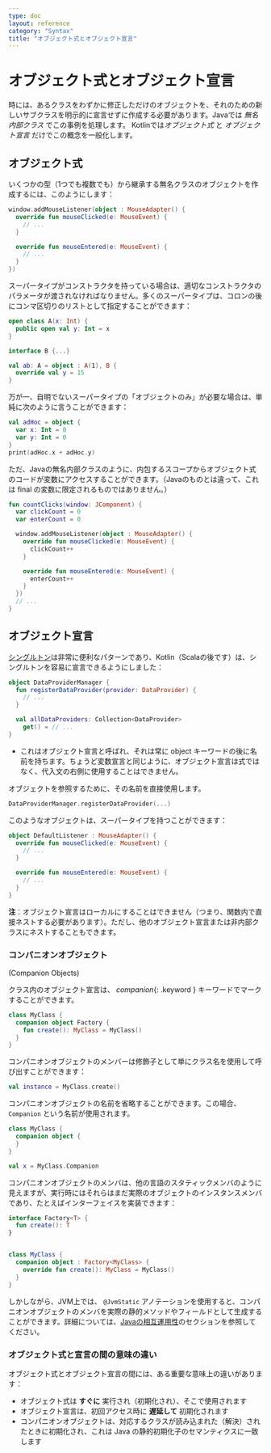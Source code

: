 ```yaml
---
type: doc
layout: reference
category: "Syntax"
title: "オブジェクト式とオブジェクト宣言"
---
```


<!--original
- --
type: doc
layout: reference
category: "Syntax"
title: "Object Expressions and Declarations"
- --
-->

# オブジェクト式とオブジェクト宣言

<!--original
# Object Expressions and Declarations
-->

時には、あるクラスをわずかに修正しただけのオブジェクトを、それのための新しいサブクラスを明示的に宣言せずに作成する必要があります。Javaでは *無名内部クラス* でこの事例を処理します。
Kotlinでは*オブジェクト式* と *オブジェクト宣言* だけでこの概念を一般化します。

<!--original
Sometimes we need to create an object of a slight modification of some class, without explicitly declaring a new subclass for it.
Java handles this case with *anonymous inner classes*.
Kotlin slightly generalizes this concept with *object expressions* and *object declarations*.
-->

## オブジェクト式

<!--original
## Object expressions
-->

いくつかの型（1つでも複数でも）から継承する無名クラスのオブジェクトを作成するには、このようにします：

<!--original
To create an object of an anonymous class that inherits from some type (or types), we write:
-->

``` kotlin
window.addMouseListener(object : MouseAdapter() {
  override fun mouseClicked(e: MouseEvent) {
    // ...
  }

  override fun mouseEntered(e: MouseEvent) {
    // ...
  }
})
```

<!--original
``` kotlin
window.addMouseListener(object : MouseAdapter() {
  override fun mouseClicked(e: MouseEvent) {
    // ...
  }

  override fun mouseEntered(e: MouseEvent) {
    // ...
  }
})
```
-->

スーパータイプがコンストラクタを持っている場合は、適切なコンストラクタのパラメータが渡されなければなりません。多くのスーパータイプは、コロンの後にコンマ区切りのリストとして指定することができます：

<!--original
If a supertype has a constructor, appropriate constructor parameters must be passed to it.
Many supertypes may be specified as a comma-separated list after the colon:

-->

``` kotlin
open class A(x: Int) {
  public open val y: Int = x
}

interface B {...}

val ab: A = object : A(1), B {
  override val y = 15
}
```

<!--original
``` kotlin
open class A(x: Int) {
  public open val y: Int = x
}

interface B {...}

val ab: A = object : A(1), B {
  override val y = 15
}
```
-->

万が一、自明でないスーパータイプの「オブジェクトのみ」が必要な場合は、単純に次のように言うことができます：

<!--original
If, by any chance, we need "just an object", with no nontrivial supertypes, we can simply say:
-->

``` kotlin
val adHoc = object {
  var x: Int = 0
  var y: Int = 0
}
print(adHoc.x + adHoc.y)
```

<!--original
``` kotlin
val adHoc = object {
  var x: Int = 0
  var y: Int = 0
}
print(adHoc.x + adHoc.y)
```
-->

ただ、Javaの無名内部クラスのように、内包するスコープからオブジェクト式のコードが変数にアクセスすることができます。（Javaのものとは違って、これは final の変数に限定されるものではありません。）

<!--original
Just like Java's anonymous inner classes, code in object expressions can access variables from the enclosing scope.
(Unlike Java, this is not restricted to final variables.)
-->

``` kotlin
fun countClicks(window: JComponent) {
  var clickCount = 0
  var enterCount = 0

  window.addMouseListener(object : MouseAdapter() {
    override fun mouseClicked(e: MouseEvent) {
      clickCount++
    }

    override fun mouseEntered(e: MouseEvent) {
      enterCount++
    }
  })
  // ...
}
```

<!--original
``` kotlin
fun countClicks(window: JComponent) {
  var clickCount = 0
  var enterCount = 0

  window.addMouseListener(object : MouseAdapter() {
    override fun mouseClicked(e: MouseEvent) {
      clickCount++
    }

    override fun mouseEntered(e: MouseEvent) {
      enterCount++
    }
  })
  // ...
}
```
-->

## オブジェクト宣言

<!--original
## Object declarations
-->

[シングルトン](http://en.wikipedia.org/wiki/Singleton_pattern)は非常に便利なパターンであり、Kotlin（Scalaの後です）は、シングルトンを容易に宣言できるようにしました：

<!--original
[Singleton](http://en.wikipedia.org/wiki/Singleton_pattern) is a very useful pattern, and Kotlin (after Scala) makes it easy to declare singletons:
-->

``` kotlin
object DataProviderManager {
  fun registerDataProvider(provider: DataProvider) {
    // ...
  }

  val allDataProviders: Collection<DataProvider>
    get() = // ...
}
```
- これはオブジェクト宣言と呼ばれ、それは常に object キーワードの後に名前を持ちます。ちょうど変数宣言と同じように、オブジェクト宣言は式ではなく、代入文の右側に使用することはできません。

<!--original
``` kotlin
object DataProviderManager {
  fun registerDataProvider(provider: DataProvider) {
    // ...
  }

  val allDataProviders: Collection<DataProvider>
    get() = // ...
}
```
-
This is called an *object declaration*, and it always has a name following the *object*{: .keyword } keyword.
Just like a variable declaration, an object declaration is not an expression, and cannot be used on the right hand side of an assignment statement.
-->

オブジェクトを参照するために、その名前を直接使用します。

<!--original
To refer to the object, we use its name directly:
-->

``` kotlin
DataProviderManager.registerDataProvider(...)
```

<!--original
``` kotlin
DataProviderManager.registerDataProvider(...)
```
-->

このようなオブジェクトは、スーパータイプを持つことができます：

<!--original
Such objects can have supertypes:
-->

``` kotlin
object DefaultListener : MouseAdapter() {
  override fun mouseClicked(e: MouseEvent) {
    // ...
  }

  override fun mouseEntered(e: MouseEvent) {
    // ...
  }
}
```

<!--original
``` kotlin
object DefaultListener : MouseAdapter() {
  override fun mouseClicked(e: MouseEvent) {
    // ...
  }

  override fun mouseEntered(e: MouseEvent) {
    // ...
  }
}
```
-->

**注**：オブジェクト宣言はローカルにすることはできません（つまり、関数内で直接ネストする必要があります）。ただし、他のオブジェクト宣言または非内部クラスにネストすることもできます。

<!--original
**NOTE**: object declarations can't be local (i.e. be nested directly inside a function), but they can be nested into other object declarations or non-inner classes.

-->

### コンパニオンオブジェクト

 (Companion Objects)

<!--original
### Companion Objects
-->

クラス内のオブジェクト宣言は、 *companion*{: .keyword } キーワードでマークすることができます。

<!--original
An object declaration inside a class can be marked with the *companion*{: .keyword } keyword:
-->

``` kotlin
class MyClass {
  companion object Factory {
    fun create(): MyClass = MyClass()
  }
}
```

<!--original
``` kotlin
class MyClass {
  companion object Factory {
    fun create(): MyClass = MyClass()
  }
}
```
-->

コンパニオンオブジェクトのメンバーは修飾子として単にクラス名を使用して呼び出すことができます：

<!--original
Members of the companion object can be called by using simply the class name as the qualifier:
-->

``` kotlin
val instance = MyClass.create()
```

<!--original
``` kotlin
val instance = MyClass.create()
```
-->

コンパニオンオブジェクトの名前を省略することができます。この場合、 `Companion` という名前が使用されます。

<!--original
The name of the companion object can be omitted, in which case the name `Companion` will be used:
-->

``` kotlin
class MyClass {
  companion object {
  }
}

val x = MyClass.Companion
```

<!--original
``` kotlin
class MyClass {
  companion object {
  }
}

val x = MyClass.Companion
```
-->

コンパニオンオブジェクトのメンバは、他の言語のスタティックメンバのように見えますが、実行時にはそれらはまだ実際のオブジェクトのインスタンスメンバであり、たとえばインターフェイスを実装できます：

<!--original
Note that, even though the members of companion objects look like static members in other languages, at runtime those
are still instance members of real objects, and can, for example, implement interfaces:
-->

``` kotlin
interface Factory<T> {
  fun create(): T
}


class MyClass {
  companion object : Factory<MyClass> {
    override fun create(): MyClass = MyClass()
  }
}
```

<!--original
``` kotlin
interface Factory<T> {
  fun create(): T
}


class MyClass {
  companion object : Factory<MyClass> {
    override fun create(): MyClass = MyClass()
  }
}
```
-->

しかしながら、JVM上では、 `@JvmStatic` アノテーションを使用すると、コンパニオンオブジェクトのメンバを実際の静的メソッドやフィールドとして生成することができます。詳細については、[Javaの相互運用性](java-to-kotlin-interop.html#static-fields)のセクションを参照してください。

<!--original
However, on the JVM you can have members of companion objects generated as real static methods and fields, if you use
the `@JvmStatic` annotation. See the [Java interoperability](java-to-kotlin-interop.html#static-fields) section
for more details.

-->

### オブジェクト式と宣言の間の意味の違い

<!--original
### Semantic difference between object expressions and declarations
-->

オブジェクト式とオブジェクト宣言の間には、ある重要な意味上の違いがあります：

<!--original
There is one important semantic difference between object expressions and object declarations:
-->

* オブジェクト式は **すぐに** 実行され（初期化され）、そこで使用されます
* オブジェクト宣言は、初回アクセス時に **遅延して** 初期化されます
* コンパニオンオブジェクトは、対応するクラスが読み込まれた（解決）されたときに初期化され、これは Java の静的初期化子のセマンティクスに一致します

<!--original
* object expressions are executed (and initialized) **immediately**, where they are used
* object declarations are initialized **lazily**, when accessed for the first time
* a companion object is initialized when the corresponding class is loaded (resolved), matching the semantics of a Java static initializer
-->
